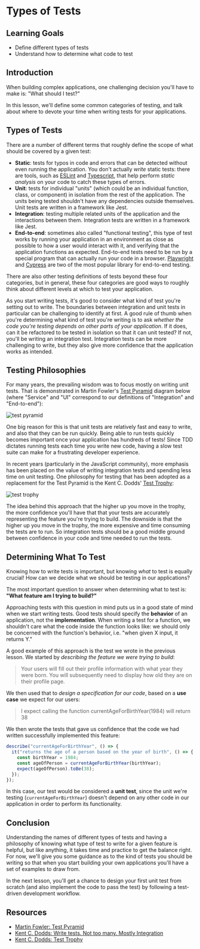 # Types of Tests

## Learning Goals

- Define different types of tests
- Understand how to determine what code to test

## Introduction

When building complex applications, one challenging decision you'll have to make
is: "What should I test?"

In this lesson, we'll define some common categories of testing, and talk about
where to devote your time when writing tests for your applications.

## Types of Tests

There are a number of different terms that roughly define the scope of what
should be covered by a given test:

- **Static**: tests for typos in code and errors that can be detected without
  even running the application. You don't actually _write_ static tests: there
  are tools, such as [ESLint][eslint] and [Typescript][typescript], that help
  perform _static analysis_ on your code to catch these types of errors.
- **Unit**: tests for individual "units" (which could be an individual function,
  class, or component) in isolation from the rest of the application. The units
  being tested shouldn't have any dependencies outside themselves. Unit tests
  are written in a framework like Jest.
- **Integration**: testing multiple related units of the application and the
  interactions between them. Integration tests are written in a framework like
  Jest.
- **End-to-end**: sometimes also called "functional testing", this type of test
  works by running your application in an environment as close as possible to
  how a user would interact with it, and verifying that the application
  functions as expected. End-to-end tests need to be run by a special program
  that can actually run your code in a browser. [Playwright][playwright] and
  [Cypress][cypress] are two of the most popular library for end-to-end testing.

There are also other testing definitions of tests beyond these four categories,
but in general, these four categories are good ways to roughly think about
different levels at which to test your application.

As you start writing tests, it's good to consider what kind of test you're
setting out to write. The boundaries between integration and unit tests in
particular can be challenging to identify at first. A good rule of thumb when
you're determining what kind of test you're writing is to ask _whether the code
you're testing depends on other parts of your application_. If it does, can it
be refactored to be tested in isolation so that it can unit tested? If not,
you'll be writing an integration test. Integration tests can be more challenging
to write, but they also give more confidence that the application works as
intended.

## Testing Philosophies

For many years, the prevailing wisdom was to focus mostly on writing unit tests.
That is demonstrated in Martin Fowler's [Test Pyramid][test pyramid] diagram
below (where "Service" and "UI" correspond to our definitions of "Integration"
and "End-to-end"):

![test pyramid](https://curriculum-content.s3.amazonaws.com/phase-2/react-tdd-unit-tests/test-pyramid.png "Test Pyramid, from Martin Fowler: https://martinfowler.com/bliki/TestPyramid.html")

One big reason for this is that unit tests are relatively fast and easy to
write, and also that they can be run quickly. Being able to run tests quickly
becomes important once your application has hundreds of tests! Since TDD
dictates running tests each time you write new code, having a slow test suite
can make for a frustrating developer experience.

In recent years (particularly in the JavaScript community), more emphasis has
been placed on the value of writing integration tests and spending less time on
unit testing. One philosophy for testing that has been adopted as a replacement
for the Test Pyramid is the Kent C. Dodds' [Test Trophy][test trophy]:

![test trophy](https://curriculum-content.s3.amazonaws.com/phase-2/react-tdd-unit-tests/test-trophy.jpeg "Test Trophy, Kent C. Dodds: https://kentcdodds.com/blog/the-testing-trophy-and-testing-classifications")

The idea behind this approach that the higher up you move in the trophy, the
more confidence you'll have that that your tests are accurately representing the
feature you're trying to build. The downside is that the higher up you move in
the trophy, the more expensive and time consuming the tests are to run. So
integration tests should be a good middle ground between confidence in your code
and time needed to run the tests.

## Determining What To Test

Knowing how to write tests is important, but knowing _what_ to test is equally
crucial! How can we decide what we should be testing in our applications?

The most important question to answer when determining what to test is: **"What
feature am I trying to build?"**

Approaching tests with this question in mind puts us in a good state of mind
when we start writing tests. Good tests should specify the **behavior** of an
application, not the **implementation**. When writing a test for a function, we
shouldn't care what the code inside the function looks like: we should only be
concerned with the function's behavior, i.e. "when given X input, it returns Y."

A good example of this approach is the test we wrote in the previous lesson. We
started by _describing the feature we were trying to build_:

> Your users will fill out their profile information with what year they were
> born. You will subsequently need to display how old they are on their profile
> page.

We then used that to _design a specification for our code_, based on a **use
case** we expect for our users:

> I expect calling the function currentAgeForBirthYear(1984) will return 38

We then wrote the tests that gave us confidence that the code we had written
successfully implemented this feature:

```js
describe("currentAgeForBirthYear", () => {
  it("returns the age of a person based on the year of birth", () => {
    const birthYear = 1984;
    const ageOfPerson = currentAgeForBirthYear(birthYear);
    expect(ageOfPerson).toBe(38);
  });
});
```

In this case, our test would be considered a **unit test**, since the unit we're
testing (`currentAgeForBirthYear`) doesn't depend on any other code in our
application in order to perform its functionality.

## Conclusion

Understanding the names of different types of tests and having a philosophy of
knowing what type of test to write for a given feature is helpful, but like
anything, it takes time and practice to get the balance right. For now, we'll
give you some guidance as to the kind of tests you should be writing so that
when you start building your own applications you'll have a set of examples to
draw from.

In the next lesson, you'll get a chance to design your first unit test from
scratch (and also implement the code to pass the test) by following a
test-driven development workflow.

## Resources

- [Martin Fowler: Test Pyramid][test pyramid]
- [Kent C. Dodds: Write tests. Not too many. Mostly Integration][write tests]
- [Kent C. Dodds: Test Trophy][test trophy]

[test pyramid]: https://martinfowler.com/bliki/TestPyramid.html
[write tests]: https://kentcdodds.com/blog/write-tests
[test trophy]:
  https://kentcdodds.com/blog/the-testing-trophy-and-testing-classifications
[eslint]: https://eslint.org/
[typescript]: https://www.typescriptlang.org/
[playwright]: https://playwright.dev/
[cypress]: https://www.cypress.io/
